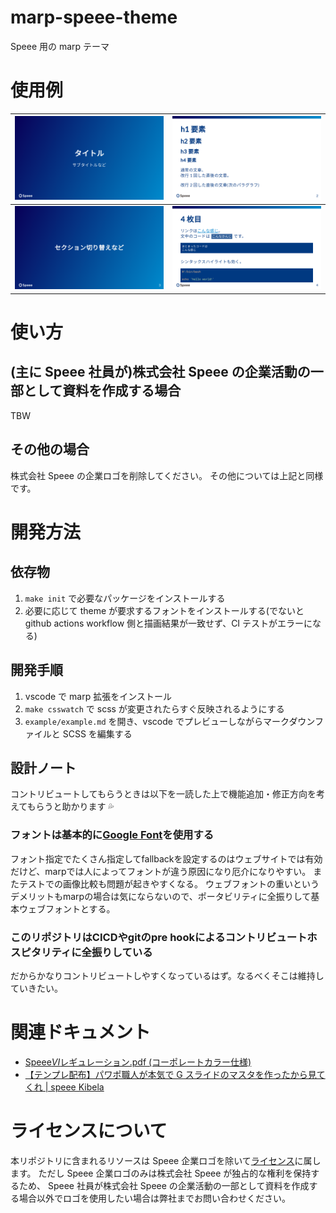 # marp-speee-theme

Speee 用の marp テーマ

# 使用例

![](./example/example.001.png) | ![](./example/example.002.png)
:-------------------------:|:-------------------------:
![](./example/example.003.png) | ![](./example/example.004.png)

# 使い方

## (主に Speee 社員が)株式会社 Speee の企業活動の一部として資料を作成する場合

TBW

## その他の場合

株式会社 Speee の企業ロゴを削除してください。
その他については上記と同様です。

# 開発方法

## 依存物

1. `make init` で必要なパッケージをインストールする
1. 必要に応じて theme が要求するフォントをインストールする(でないと github actions workflow 側と描画結果が一致せず、CI テストがエラーになる)

## 開発手順

1. vscode で marp 拡張をインストール
1. `make csswatch` で scss が変更されたらすぐ反映されるようにする
1. `example/example.md` を開き、vscode でプレビューしながらマークダウンファイルと SCSS を編集する

## 設計ノート

コントリビュートしてもらうときは以下を一読した上で機能追加・修正方向を考えてもらうと助かります 💦

### フォントは基本的に[Google Font](https://fonts.google.com/)を使用する

フォント指定でたくさん指定してfallbackを設定するのはウェブサイトでは有効だけど、marpでは人によってフォントが違う原因になり厄介になりやすい。
またテストでの画像比較も問題が起きやすくなる。
ウェブフォントの重いというデメリットもmarpの場合は気にならないので、ポータビリティに全振りして基本ウェブフォントとする。

### このリポジトリはCICDやgitのpre hookによるコントリビュートホスピタリティに全振りしている

だからかなりコントリビュートしやすくなっているはず。なるべくそこは維持していきたい。

# 関連ドキュメント

- [Speee*VI*レギュレーション.pdf (コーポレートカラー仕様)](https://drive.google.com/file/d/1m5VzUtWX6JbortXmylHLABrN_RxamyXx/view?usp=sharing)
- [【テンプレ配布】パワポ職人が本気で G スライドのマスタを作ったから見てくれ \| speee Kibela](https://speee.kibe.la/@masayuki_nagayama/22064)

# ライセンスについて

本リポジトリに含まれるリソースは Speee 企業ロゴを除いて[ライセンス](./LICENSE)に属します。
ただし Speee 企業ロゴのみは株式会社 Speee が独占的な権利を保持するため、
Speee 社員が株式会社 Speee の企業活動の一部として資料を作成する場合以外でロゴを使用したい場合は弊社までお問い合わせください。
